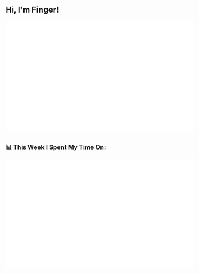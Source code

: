 <h2> Hi, I'm Finger!</h2>

<img align="right" src="https://raw.githubusercontent.com/spianmo/github-stats/master/generated/overview.svg#gh-light-mode-only">

<!-- <img align="right" height="160em" src="https://github-readme-stats-eight-theta.vercel.app/api/top-langs/?username=spianmo&layout=compact&langs_count=8&theme=algolia"/>	 -->
	
```go
package main

type Me struct {
	Name   string
	Job    string
	Code   string
	Skills string
}

func main() {
	me := &Me{
		Name:   "Finger",
		Job:    "Client-side Engineer",
		Code:   "Java, Kotlin, C#, Rust and C++ and Others",
		Skills: "Android, Security, Cross-platform client, NLP, CV, ASR ^o^",
	}
	_ = me
}
```


<h3>📊 This Week I Spent My Time On:</h3>
<img align='right' src="https://raw.githubusercontent.com/spianmo/github-stats/master/generated/languages.svg#gh-light-mode-only">

<!--START_SECTION:waka-->

```txt
Python                         3 hrs 1 min     ███████▓░░░░░░░░░░░░░░░░░   30.20 %
Kotlin                         2 hrs 3 mins    █████░░░░░░░░░░░░░░░░░░░░   20.47 %
JavaScript                     1 hr 3 mins     ██▓░░░░░░░░░░░░░░░░░░░░░░   10.51 %
Groovy                         57 mins         ██▒░░░░░░░░░░░░░░░░░░░░░░   09.47 %
Java                           42 mins         █▓░░░░░░░░░░░░░░░░░░░░░░░   07.04 %
```

<!--END_SECTION:waka-->

